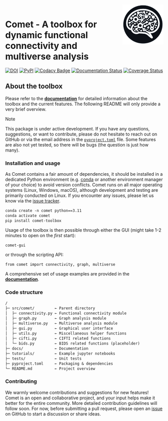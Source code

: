 <div style="padding-top:1em; padding-bottom: 0.5em;">
<img src="src/comet/data/img/logo.svg" width =130 align="right" />
</div>

# Comet - A toolbox for dynamic functional connectivity and multiverse analysis

[![DOI](https://img.shields.io/badge/DOI-10.1101%2F2024.01.21.576546-blue?logo=arxiv)](https://doi.org/10.1101/2024.01.21.576546) [![PyPI](https://img.shields.io/badge/PyPI-comet--toolbox-orange?logo=PyPI)](https://pypi.org/project/comet-toolbox/)
[![Codacy Badge](https://app.codacy.com/project/badge/Grade/2e766745c5c04d4786ea28f7135c193e)](https://app.codacy.com/gh/mibur1/comet/dashboard?utm_source=gh&utm_medium=referral&utm_content=&utm_campaign=Badge_grade) [![Documentation Status](https://readthedocs.org/projects/comet-toolbox/badge/?version=latest)](https://comet-toolbox.readthedocs.io/en/latest/) [![Coverage Status](https://coveralls.io/repos/github/mibur1/comet/badge.svg)](https://coveralls.io/github/mibur1/comet)

## About the toolbox

Please refer to the **[documentation](https://comet-toolbox.readthedocs.io/en/latest/)** for detailed information about the toolbox and the current features. The following README will only provide a very brief overview.

> [!NOTE]
> This package is under active development. If you have any questions, suggestions, or want to contribute, please do not hesitate to reach out on GitHub or via the email address in the [`pyproject.toml`](https://github.com/mibur1/dfc-multiverse/blob/main/pyproject.toml) file. Some features are also not yet tested, so there will be bugs (the question is just how many).


### Installation and usage

As Comet contains a fair amount of dependencies, it should be installed in a dedicated Python environment (e.g. [conda](https://conda-forge.org/download) or another environment manager of your choice) to avoid version conflicts. Comet runs on all major operating systems (Linux, Windows, macOS), although development and testing are primarily conducted on Linux. If you encounter any issues, please let us know via the [issue tracker](https://github.com/mibur1/comet/issues).

```
conda create -n comet python==3.11
conda activate comet
pip install comet-toolbox
```

Usage of the toolbox is then possible through either the GUI (might take 1-2 minutes to open on the *first* start):

```
comet-gui
```

or through the scripting API:

```{code}python
from comet import connectivity, graph, multiverse
```

A comprehensive set of usage examples are provided in the **[documentation](https://github.com/mibur1/dfc-multiverse/tree/main/tutorials)**.

### Code structure

```{code}   
/
├─ src/comet/         ← Parent directory
│  ├─ connectivity.py ← Functional connectivity module
│  ├─ graph.py        ← Graph analysis module
│  ├─ multiverse.py   ← Multiverse analysis module
│  ├─ gui.py          ← Graphical user interface
│  ├─ utils.py        ← Miscellaneous helper functions
│  ├─ cifti.py        ← CIFTI related functions
│  └─ bids.py         ← BIDS related functions (placeholder)
├─ docs/              ← Documentation
├─ tutorials/         ← Example jupyter notebooks
├─ tests/             ← Unit tests
├─ pyproject.toml     ← Packaging & dependencies
└─ README.md          ← Project overview
```

### Contributing

We warmly welcome contributions and suggestions for new features! Comet is an open and collaborative project, and your input helps make it better for the entire community.
More detailed contribution guidelines will follow soon. For now, before submitting a pull request, please open an [issue](https://github.com/mibur1/comet/issues) on GitHub to start a discussion or share ideas.
